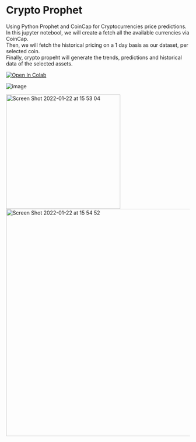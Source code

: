 # Crypto Prophet
Using Python Prophet and CoinCap for Cryptocurrencies price predictions.
In this jupyter notebool, we will create a fetch all the available currencies via CoinCap.<br>
Then, we will fetch the historical pricing on a 1 day basis as our dataset, per selected coin.<br>
Finally, crypto propeht will generate the trends, predictions and historical data of the selected assets.

[![Open In Colab](https://colab.research.google.com/assets/colab-badge.svg)](https://colab.research.google.com/github/avilum/cryptoprophet/blob/master/Crypto_Prophet.ipynb)

![image](https://user-images.githubusercontent.com/19243302/203006559-f23c6961-f184-4b13-818b-00c3bc975525.png)

<img width="313" alt="Screen Shot 2022-01-22 at 15 53 04" src="https://user-images.githubusercontent.com/19243302/150641195-5170e949-ec7d-42e0-b4ae-655047240eb3.png">

<img width="622" alt="Screen Shot 2022-01-22 at 15 54 52" src="https://user-images.githubusercontent.com/19243302/150641188-4f65797c-7d14-4d05-926f-dd2835050ff8.png">
